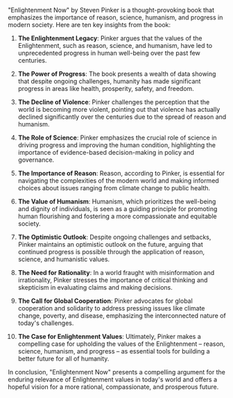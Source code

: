 "Enlightenment Now" by Steven Pinker is a thought-provoking book that emphasizes the importance of reason, science, humanism, and progress in modern society. Here are ten key insights from the book:

1. **The Enlightenment Legacy**: Pinker argues that the values of the Enlightenment, such as reason, science, and humanism, have led to unprecedented progress in human well-being over the past few centuries.

2. **The Power of Progress**: The book presents a wealth of data showing that despite ongoing challenges, humanity has made significant progress in areas like health, prosperity, safety, and freedom.

3. **The Decline of Violence**: Pinker challenges the perception that the world is becoming more violent, pointing out that violence has actually declined significantly over the centuries due to the spread of reason and humanism.

4. **The Role of Science**: Pinker emphasizes the crucial role of science in driving progress and improving the human condition, highlighting the importance of evidence-based decision-making in policy and governance.

5. **The Importance of Reason**: Reason, according to Pinker, is essential for navigating the complexities of the modern world and making informed choices about issues ranging from climate change to public health.

6. **The Value of Humanism**: Humanism, which prioritizes the well-being and dignity of individuals, is seen as a guiding principle for promoting human flourishing and fostering a more compassionate and equitable society.

7. **The Optimistic Outlook**: Despite ongoing challenges and setbacks, Pinker maintains an optimistic outlook on the future, arguing that continued progress is possible through the application of reason, science, and humanistic values.

8. **The Need for Rationality**: In a world fraught with misinformation and irrationality, Pinker stresses the importance of critical thinking and skepticism in evaluating claims and making decisions.

9. **The Call for Global Cooperation**: Pinker advocates for global cooperation and solidarity to address pressing issues like climate change, poverty, and disease, emphasizing the interconnected nature of today's challenges.

10. **The Case for Enlightenment Values**: Ultimately, Pinker makes a compelling case for upholding the values of the Enlightenment – reason, science, humanism, and progress – as essential tools for building a better future for all of humanity.

In conclusion, "Enlightenment Now" presents a compelling argument for the enduring relevance of Enlightenment values in today's world and offers a hopeful vision for a more rational, compassionate, and prosperous future.